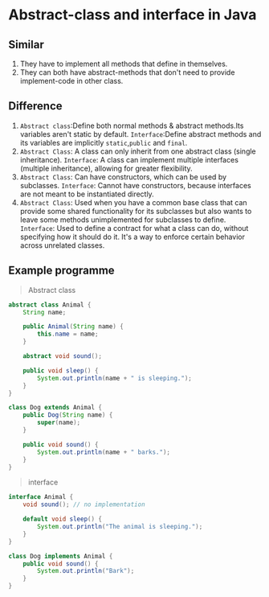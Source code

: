# Abstract-class and interface in Java

## Similar

1. They have to implement all methods that define in themselves.
2. They can both have abstract-methods that don't need to provide implement-code in other class.

## Difference

1. `Abstract class`:Define both normal methods & abstract methods.Its variables aren't static by default.
`Interface`:Define abstract methods and its variables are implicitly `static`,`public` and `final`.
2. `Abstract Class`: A class can only inherit from one abstract class (single inheritance).
`Interface`: A class can implement multiple interfaces (multiple inheritance), allowing for greater flexibility.
3. `Abstract Class`: Can have constructors, which can be used by subclasses.
`Interface`: Cannot have constructors, because interfaces are not meant to be instantiated directly.
4. `Abstract Class`: Used when you have a common base class that can provide some shared functionality for its subclasses but also wants to leave some methods unimplemented for subclasses to define.
`Interface`: Used to define a contract for what a class can do, without specifying how it should do it. It's a way to enforce certain behavior across unrelated classes.

## Example programme

> Abstract class

```Java
abstract class Animal {
    String name;

    public Animal(String name) {
        this.name = name;
    }

    abstract void sound();

    public void sleep() {
        System.out.println(name + " is sleeping.");
    }
}

class Dog extends Animal {
    public Dog(String name) {
        super(name);
    }

    public void sound() {
        System.out.println(name + " barks.");
    }
}
```

> interface

```Java
interface Animal {
    void sound(); // no implementation

    default void sleep() {
        System.out.println("The animal is sleeping.");
    }
}

class Dog implements Animal {
    public void sound() {
        System.out.println("Bark");
    }
}
```
